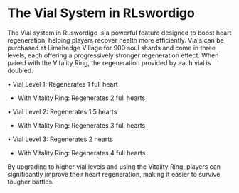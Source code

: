 # The Vial System in RLswordigo

The Vial system in RLswordigo is a powerful feature designed to boost heart regeneration, helping players recover health more efficiently. Vials can be purchased at Limehedge Village for 900 soul shards and come in three levels, each offering a progressively stronger regeneration effect. When paired with the Vitality Ring, the regeneration provided by each vial is doubled.

• Vial Level 1: Regenerates 1 full heart

  - With Vitality Ring: Regenerates 2 full hearts


• Vial Level 2: Regenerates 1.5 hearts

  - With Vitality Ring: Regenerates 3 full hearts


• Vial Level 3: Regenerates 2 hearts

  - With Vitality Ring: Regenerates 4 full hearts




By upgrading to higher vial levels and using the Vitality Ring, players can significantly improve their heart regeneration, making it easier to survive tougher battles.
